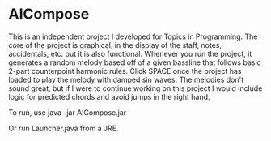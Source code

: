 # AICompose

This is an independent project I developed for Topics in Programming. The core of the project is graphical, in the display of the staff, notes, accidentals, etc. but it is also functional.
Whenever you run the project, it generates a random melody based off of a given bassline that follows basic 2-part counterpoint harmonic rules.
Click SPACE once the project has loaded to play the melody with damped sin waves.
The melodies don't sound great, but if I were to continue working on this project I would include logic for predicted chords and avoid jumps in the right hand.

To run, use java -jar AICompose.jar

Or run Launcher.java from a JRE.

